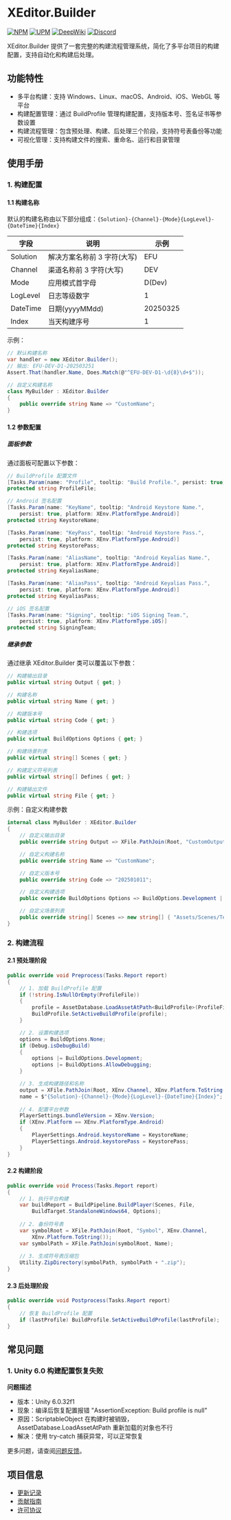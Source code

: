 # XEditor.Builder

[![NPM](https://img.shields.io/npm/v/io.eframework.unity.editor?label=NPM&logo=npm)](https://www.npmjs.com/package/io.eframework.unity.editor)
[![UPM](https://img.shields.io/npm/v/io.eframework.unity.editor?label=UPM&logo=unity&registry_uri=https://package.openupm.com)](https://openupm.com/packages/io.eframework.unity.editor)
[![DeepWiki](https://img.shields.io/badge/DeepWiki-Explore-blue)](https://deepwiki.com/eframework-io/Unity.Editor)
[![Discord](https://img.shields.io/discord/1422114598835851286?label=Discord&logo=discord)](https://discord.gg/XMPx2wXSz3)

XEditor.Builder 提供了一套完整的构建流程管理系统，简化了多平台项目的构建配置，支持自动化和构建后处理。

## 功能特性

- 多平台构建：支持 Windows、Linux、macOS、Android、iOS、WebGL 等平台
- 构建配置管理：通过 BuildProfile 管理构建配置，支持版本号、签名证书等参数设置
- 构建流程管理：包含预处理、构建、后处理三个阶段，支持符号表备份等功能
- 可视化管理：支持构建文件的搜索、重命名、运行和目录管理

## 使用手册

### 1. 构建配置

#### 1.1 构建名称

默认的构建名称由以下部分组成：`{Solution}-{Channel}-{Mode}{LogLevel}-{DateTime}{Index}`

| 字段 | 说明 | 示例 |
|------|------|------|
| Solution | 解决方案名称前 3 字符(大写) | EFU |
| Channel | 渠道名称前 3 字符(大写) | DEV |
| Mode | 应用模式首字母 | D(Dev) |
| LogLevel | 日志等级数字 | 1 |
| DateTime | 日期(yyyyMMdd) | 20250325 |
| Index | 当天构建序号 | 1 |

示例：
```csharp
// 默认构建名称
var handler = new XEditor.Builder();
// 输出: EFU-DEV-D1-202503251
Assert.That(handler.Name, Does.Match(@"^EFU-DEV-D1-\d{8}\d+$"));

// 自定义构建名称
class MyBuilder : XEditor.Builder 
{
    public override string Name => "CustomName";
}
```

#### 1.2 参数配置

##### 面板参数

通过面板可配置以下参数：

```csharp
// BuildProfile 配置文件
[Tasks.Param(name: "Profile", tooltip: "Build Profile.", persist: true)]
protected string ProfileFile;

// Android 签名配置
[Tasks.Param(name: "KeyName", tooltip: "Android Keystore Name.", 
    persist: true, platform: XEnv.PlatformType.Android)]
protected string KeystoreName;

[Tasks.Param(name: "KeyPass", tooltip: "Android Keystore Pass.", 
    persist: true, platform: XEnv.PlatformType.Android)]
protected string KeystorePass;

[Tasks.Param(name: "AliasName", tooltip: "Android Keyalias Name.", 
    persist: true, platform: XEnv.PlatformType.Android)]
protected string KeyaliasName;

[Tasks.Param(name: "AliasPass", tooltip: "Android Keyalias Pass.", 
    persist: true, platform: XEnv.PlatformType.Android)]
protected string KeyaliasPass;

// iOS 签名配置
[Tasks.Param(name: "Signing", tooltip: "iOS Signing Team.", 
    persist: true, platform: XEnv.PlatformType.iOS)]
protected string SigningTeam;
```

##### 继承参数

通过继承 XEditor.Builder 类可以覆盖以下参数：

```csharp
// 构建输出目录
public virtual string Output { get; }

// 构建名称
public virtual string Name { get; }

// 构建版本号
public virtual string Code { get; }

// 构建选项
public virtual BuildOptions Options { get; }

// 构建场景列表
public virtual string[] Scenes { get; }

// 构建定义符号列表
public virtual string[] Defines { get; }

// 构建输出文件
public virtual string File { get; }
```

示例：自定义构建参数
```csharp
internal class MyBuilder : XEditor.Builder
{
    // 自定义输出目录
    public override string Output => XFile.PathJoin(Root, "CustomOutput");

    // 自定义构建名称
    public override string Name => "CustomName";

    // 自定义版本号
    public override string Code => "202501011";

    // 自定义构建选项
    public override BuildOptions Options => BuildOptions.Development | BuildOptions.AllowDebugging;

    // 自定义场景列表
    public override string[] Scenes => new string[] { "Assets/Scenes/Test.unity" };
}
```

### 2. 构建流程

#### 2.1 预处理阶段

```csharp
public override void Preprocess(Tasks.Report report)
{
    // 1. 加载 BuildProfile 配置
    if (!string.IsNullOrEmpty(ProfileFile))
    {
        profile = AssetDatabase.LoadAssetAtPath<BuildProfile>(ProfileFile);
        BuildProfile.SetActiveBuildProfile(profile);
    }

    // 2. 设置构建选项
    options = BuildOptions.None;
    if (Debug.isDebugBuild)
    {
        options |= BuildOptions.Development;
        options |= BuildOptions.AllowDebugging;
    }

    // 3. 生成构建路径和名称
    output = XFile.PathJoin(Root, XEnv.Channel, XEnv.Platform.ToString());
    name = $"{Solution}-{Channel}-{Mode}{LogLevel}-{DateTime}{Index}";
    
    // 4. 配置平台参数
    PlayerSettings.bundleVersion = XEnv.Version;
    if (XEnv.Platform == XEnv.PlatformType.Android)
    {
        PlayerSettings.Android.keystoreName = KeystoreName;
        PlayerSettings.Android.keystorePass = KeystorePass;
    }
}
```

#### 2.2 构建阶段

```csharp
public override void Process(Tasks.Report report)
{
    // 1. 执行平台构建
    var buildReport = BuildPipeline.BuildPlayer(Scenes, File, 
        BuildTarget.StandaloneWindows64, Options);
    
    // 2. 备份符号表
    var symbolRoot = XFile.PathJoin(Root, "Symbol", XEnv.Channel, 
        XEnv.Platform.ToString());
    var symbolPath = XFile.PathJoin(symbolRoot, Name);
    
    // 3. 生成符号表压缩包
    Utility.ZipDirectory(symbolPath, symbolPath + ".zip");
}
```

#### 2.3 后处理阶段

```csharp
public override void Postprocess(Tasks.Report report)
{
    // 恢复 BuildProfile 配置
    if (lastProfile) BuildProfile.SetActiveBuildProfile(lastProfile);
}
```

## 常见问题

### 1. Unity 6.0 构建配置恢复失败

**问题描述**
- 版本：Unity 6.0.32f1
- 现象：编译后恢复配置报错 "AssertionException: Build profile is null"
- 原因：ScriptableObject 在构建时被销毁，AssetDatabase.LoadAssetAtPath 重新加载的对象也不行
- 解决：使用 try-catch 捕获异常，可以正常恢复

更多问题，请查阅[问题反馈](../CONTRIBUTING.md#问题反馈)。

## 项目信息

- [更新记录](../CHANGELOG.md)
- [贡献指南](../CONTRIBUTING.md)
- [许可协议](../LICENSE.md)